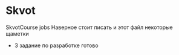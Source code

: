 # Skvot
SkvotCourse jobs
Наверное стоит писать и  этот файл некоторые щаметки
- 3 задание по разработке готово
